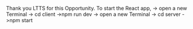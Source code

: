 Thank you LTTS for this Opportunity.
To start the React app, -> open a new Terminal
                        -> cd client
                        ->npm run dev
                        -> open a new Terminal 
                        -> cd server 
                        ->npm start

